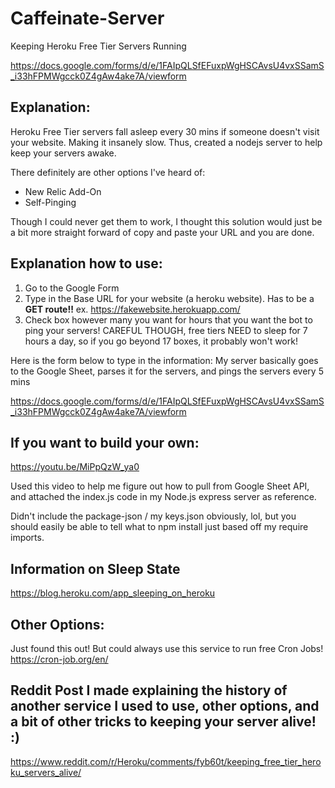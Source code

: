 # Caffeinate-Server
Keeping Heroku Free Tier Servers Running

https://docs.google.com/forms/d/e/1FAIpQLSfEFuxpWgHSCAvsU4vxSSamS_i33hFPMWgcck0Z4gAw4ake7A/viewform

## Explanation:
Heroku Free Tier servers fall asleep every 30 mins if someone doesn't visit your website. Making it insanely slow.
Thus, created a nodejs server to help keep your servers awake. 

There definitely are other options I've heard of: 
- New Relic Add-On
- Self-Pinging

Though I could never get them to work, I thought this solution would just be a bit more straight forward of copy and paste your URL and you are done.

## Explanation how to use:
1) Go to the Google Form
2) Type in the Base URL for your website (a heroku website). Has to be a **GET route!!**
ex. https://fakewebsite.herokuapp.com/
3) Check box however many you want for hours that you want the bot to ping your servers! CAREFUL THOUGH, free tiers NEED to sleep for 7 hours a day, so if you go beyond 17 boxes, it probably won't work!

Here is the form below to type in the information: 
My server basically goes to the Google Sheet, parses it for the servers, and pings the servers every 5 mins

https://docs.google.com/forms/d/e/1FAIpQLSfEFuxpWgHSCAvsU4vxSSamS_i33hFPMWgcck0Z4gAw4ake7A/viewform

## If you want to build your own:
https://youtu.be/MiPpQzW_ya0

Used this video to help me figure out how to pull from Google Sheet API, and attached the index.js code in my Node.js express server as reference. 

Didn't include the package-json / my keys.json obviously, lol, but you should easily be able to tell what to npm install just based off my require imports.

## Information on Sleep State
https://blog.heroku.com/app_sleeping_on_heroku

## Other Options:
Just found this out! But could always use this service to run free Cron Jobs!
https://cron-job.org/en/

## Reddit Post I made explaining the history of another service I used to use, other options, and a bit of other tricks to keeping your server alive! :) 

https://www.reddit.com/r/Heroku/comments/fyb60t/keeping_free_tier_heroku_servers_alive/
